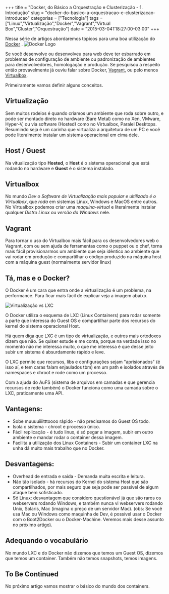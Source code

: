 +++
title = "Docker, do Básico a Orquestração e Clusterização - 1. Introdução"
slug = "docker-do-basico-a-orquestracao-e-clusterizacao-introducao"
categorias = ["Tecnologia"]
tags = ["Linux","Virtualização","Docker","Vagrant","Virtual Box","Cluster","Orquestração"]
date = "2015-03-04T18:27:00-03:00"
+++

Nessa série de artigos abordaremos tópicos para uma boa utilização do [Docker](http://www.docker.com/) .
<img class="img-responsive img-thumbnail pull-left" title="Docker Logo" alt="Docker Logo" src='/assets/images/docker-logo.jpg' />

Se você desenvolve ou desenvolveu para web deve ter esbarrado em problemas de configuração de ambiente ou padronização de ambientes para desenvolvedores, homologação e produção. Se pesquisou a respeito então provavelmente já ouviu falar sobre Docker, [Vagrant](https://www.vagrantup.com/), ou pelo menos [Virtualbox](https://www.virtualbox.org/).

Primeiramente vamos definir alguns conceitos.

<!--continua-->

## Virtualização

Sem muitos rodeios é quando criamos um ambiente que roda sobre outro, e pode ser montado direto no hardware (Bare Metal) como no Xen, VMware, Hyper-V, ou via software (Hosted) como no Virtualbox, Paralel Desktops.
Resumindo seja é um carinha que virtualiza a arquitetura de um PC e você pode literalmente instalar um sistema operacional em cima dele.

## Host / Guest
Na vitualização tipo **Hosted**, o **Host** é o sistema operacional que está rodando no hardware e **Guest** é o sistema instalado.

## Virtualbox
No mundo *Dev o Software de Virtualização mais popular e ultilizado é o Virtualbox*, que *roda* em sistemas Linux, Windows e MacOS entre outros. No Virtualbox podemos criar uma *maquina-virtual* e literalmente instalar qualquer *Distro Linux* ou *versão do Windows* nele.

## Vagrant
Para tornar o uso do Virtualbox mais fácil para os desenvolvedores web o Vagrant, com ou sem ajuda de ferramentas como o puppet ou o chef, torna mais fácil provisionarmos um ambiente que seja idêntico ao ambiente que vai rodar em produção e compartilhar o código produzido na máquina host com a máquina guest (normalmente servidor linux)

## Tá, mas e o Docker?
O Docker é um cara que entra onde a virtualização é um problema, na performance. Para ficar mais fácil de explicar veja a imagem abaixo.

<img class="img-responsive img-thumbnail" title="Virtualização vs LXC" alt="Virtualização vs LXC" src='/assets/images/virtualizaca-vs-containers.png' />

O Docker utiliza o esquema de LXC (Linux Containers) para rodar somente a parte que interessa do Guest OS e compartilhar parte dos recursos do kernel do sistema operacional Host.

Há quem diga que LXC é um tipo de virtualização, e outros mais ortodoxos dizem que não. Se quiser estude e me conta, porque na verdade isso no momento não me interessa muito, o que me interessa é que desse jeito subir um sistema é absurdamente rápido e leve.

O LXC permite que recursos, libs e configurações sejam "aprisionados" (é isso aí, e tem caras falam enjaulados tbm)
em um path e isolados através de namespaces e chroot e rode como um processo.

Com a ajuda do AuFS (sistema de arquivos em camadas e que gerencia recursos de rede também) o Docker funciona como uma camada sobre o LXC, praticamente uma API.

## Vantagens:
 * Sobe muuuuiiiitttoooo rápido - não precisamos do Guest OS todo.
 * Isola o sistema - chroot e processo único.
 * Fácil replicação - é tudo linux, é só pegar a imagem, subir em outro ambiente e mandar rodar o container dessa imagem.
 * Facilita a utilização dos Linux Containers - Subir um container LXC na unha dá muito mais trabalho que no Docker.

## Desvantagens:
 * Overhead de entrada e saída - Demanda muita escrita e leitura.
 * Não tão isolado - há recursos do Kernel do sistema Host que são compartilhados, por mais seguro que seja pode ser passível de algum ataque bem sofisticado.
 * Só Linux: desvantagem que considero questionável já que são raros os webservers rodando Windows, e também nunca vi webservers rodando Unix, Solaris, Mac (imagina o preço de um servidor Mac).
(obs: Se você usa Mac ou Windows como maquinha de Dev, é possível usar o Docker com o Boot2Docker ou o Docker-Machine. Veremos mais desse assunto no próximo artigo).

## Adequando o vocabulário
No mundo LXC e do Docker não dizemos que temos um Guest OS, dizemos que temos um container. Também não temos snapshots, temos imagens.

## To Be Continued
No próximo artigo vamos mostrar o básico do mundo dos containers.
